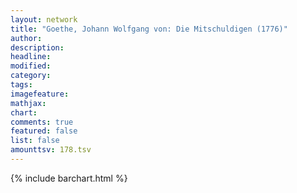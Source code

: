 ```yaml
---
layout: network
title: "Goethe, Johann Wolfgang von: Die Mitschuldigen (1776)"
author:
description:
headline:
modified:
category:
tags:
imagefeature: 
mathjax: 
chart: 
comments: true
featured: false
list: false
amounttsv: 178.tsv
---
```

{% include barchart.html %}
